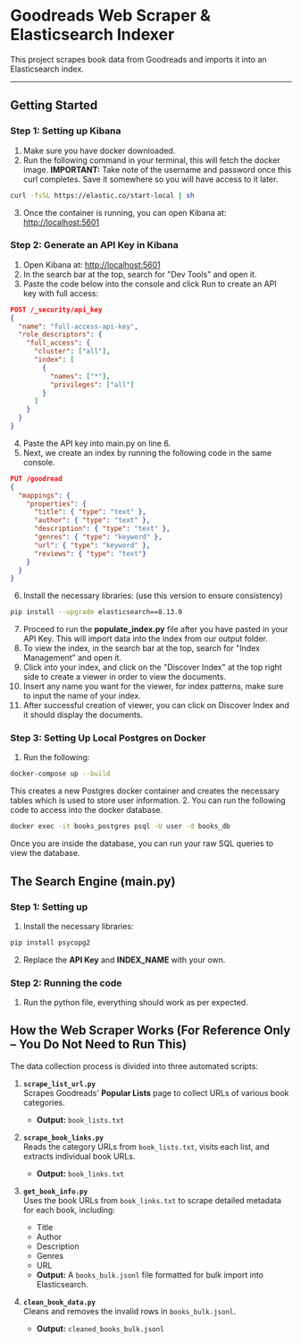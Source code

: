 # Goodreads Web Scraper & Elasticsearch Indexer

This project scrapes book data from Goodreads and imports it into an Elasticsearch index.

---

## Getting Started

### Step 1: Setting up Kibana

1. Make sure you have docker downloaded.
2. Run the following command in your terminal, this will fetch the docker image. **IMPORTANT:** Take note of the username and password once this curl completes. Save it somewhere so you will have access to it later.
```bash
curl -fsSL https://elastic.co/start-local | sh
```
3. Once the container is running, you can open Kibana at: [http://localhost:5601](http://localhost:5601)

### Step 2: Generate an API Key in Kibana

1. Open Kibana at: [http://localhost:5601](http://localhost:5601)
2. In the search bar at the top, search for "Dev Tools" and open it.
3. Paste the code below into the console and click Run to create an API key with full access:

```json
POST /_security/api_key
{
  "name": "full-access-api-key",
  "role_descriptors": {
    "full_access": {
      "cluster": ["all"],
      "index": [
        {
          "names": ["*"],
          "privileges": ["all"]
        }
      ]
    }
  }
}
```

4. Paste the API key into main.py on line 6.
5. Next, we create an index by running the following code in the same console.

```json
PUT /goodread
{
  "mappings": {
    "properties": {
      "title": { "type": "text" },
      "author": { "type": "text" },
      "description": { "type": "text" },
      "genres": { "type": "keyword" },
      "url": { "type": "keyword" },
      "reviews": { "type": "text"}
    }
  }
}
```

6. Install the necessary libraries: (use this version to ensure consistency)
```bash
pip install --upgrade elasticsearch==8.13.0 
```
7. Proceed to run the **populate_index.py** file after you have pasted in your API Key. This will import data into the index from our output folder.
8. To view the index, in the search bar at the top, search for "Index Management" and open it.
9. Click into your index, and click on the "Discover Index" at the top right side to create a viewer in order to view the documents.
10. Insert any name you want for the viewer, for index patterns, make sure to input the name of your index.
11. After successful creation of viewer, you can click on Discover Index and it should display the documents.

### Step 3: Setting Up Local Postgres on Docker

1. Run the following:
```bash
docker-compose up --build
```
This creates a new Postgres docker container and creates the necessary tables which is used to store user information.
2. You can run the following code to access into the docker database. 
```bash
docker exec -it books_postgres psql -U user -d books_db
```
Once you are inside the database, you can run your raw SQL queries to view the database.

## The Search Engine (main.py)

### Step 1: Setting up

1. Install the necessary libraries:
```bash
pip install psycopg2
```
2. Replace the **API Key** and **INDEX_NAME** with your own.

### Step 2: Running the code

1. Run the python file, everything should work as per expected.

## How the Web Scraper Works (For Reference Only – You Do Not Need to Run This)

The data collection process is divided into three automated scripts:

1. **`scrape_list_url.py`**  
   Scrapes Goodreads' **Popular Lists** page to collect URLs of various book categories.  
   - **Output:** `book_lists.txt`

2. **`scrape_book_links.py`**  
   Reads the category URLs from `book_lists.txt`, visits each list, and extracts individual book URLs.  
   - **Output:** `book_links.txt`

3. **`get_book_info.py`**  
   Uses the book URLs from `book_links.txt` to scrape detailed metadata for each book, including:  
   - Title  
   - Author  
   - Description  
   - Genres  
   - URL  
   - **Output:** A `books_bulk.jsonl` file formatted for bulk import into Elasticsearch.

4. **`clean_book_data.py`**  
   Cleans and removes the invalid rows in `books_bulk.jsonl`.
   - **Output:** `cleaned_books_bulk.jsonl`



